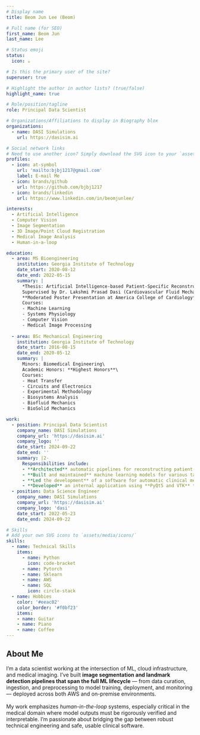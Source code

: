 ```yaml
---
# Display name
title: Beom Jun Lee (Beom)

# Full name (for SEO)
first_name: Beom Jun
last_name: Lee

# Status emoji
status:
  icon: ☕

# Is this the primary user of the site?
superuser: true

# Highlight the author in author lists? (true/false)
highlight_name: true

# Role/position/tagline
role: Principal Data Scientist

# Organizations/Affiliations to display in Biography blox
organizations:
  - name: DASI Simulations
    url: https://dasisim.ai

# Social network links
# Need to use another icon? Simply download the SVG icon to your `assets/media/icons/` folder.
profiles:
  - icon: at-symbol
    url: 'mailto:bjbj1217@gmail.com'
    label: E-mail Me
  - icon: brands/github
    url: https://github.com/bjbj1217
  - icon: brands/linkedin
    url: https://www.linkedin.com/in/beomjunlee/

interests:
  - Artificial Intelligence
  - Computer Vision
  - Image Segmentation
  - 3D Image/Point Cloud Registration
  - Medical Image Analysis
  - Human-in-a-loop

education:
  - area: MS Bioengineering
    institution: Georgia Institute of Technology
    date_start: 2020-08-12
    date_end: 2022-05-15
    summary: |
      *Thesis: Artificial Intelligence-based Patient-Specific Reconstruction of Aortic Root in Transcatheter Aortic Valve Replacement Patients*<br>
      Supervised by Dr. Lakshmi Prasad Dasi (Cardiovascular Fluid Mechanics Laboratory)<br>
      **Moderated Poster Presentation at America College of Cardiology**  
      Courses:
      - Machine Learning
      - Systems Physiology
      - Computer Vision
      - Medical Image Processing
    
  - area: BSc Mechanical Engineering
    institution: Georgia Institute of Technology
    date_start: 2016-08-15
    date_end: 2020-05-12
    summary: |
      Minors: Biomedical Engineering\
      Academic Honors: **Highest Honors**\
      Courses:
      - Heat Transfer
      - Circuits and Electronics
      - Experimental Methodology
      - Biosystems Analysis
      - Biofluid Mechanics
      - BioSolid Mechanics

work:
  - position: Principal Data Scientist
    company_name: DASI Simulations
    company_url: 'https://dasisim.ai'
    company_logo: ''
    date_start: 2024-09-22
    date_end: ''
    summary: |2-
      Responsibilities include:
      - **Architected** automatic pipelines for reconstructing patient-specific anatomical structures from CT images, replacing the company's reliance on third-party software, resulting in an estimated **$400,000/year** savings in licensing fees, reducing processing time per case by **30%**, and enabling control over data privacy and regulatory compliance in a medical imaging workflow.
      - **Built and maintained** machine learning models for various tasks including *landmark detection, 3D image segmentation, point-cloud clustering*, etc.
      - **Led the development** of a software for automatic clinical measurement extraction from CT scans, navigating the full lifecycle from design to a successful **FDA 510(k) clearance** in collaboration with cross-functional teams.
      - **Developed** an internal application using **PyQt5 and VTK** to visualize/verify AI model outputs (3D segmentations and landmarks) and make precise manual edits based on CT image.  
  - position: Data Science Engineer
    company_name: DASI Simulations
    company_url: 'https://dasisim.ai'
    company_logo: 'dasi'
    date_start: 2022-05-23
    date_end: 2024-09-22

# Skills
# Add your own SVG icons to `assets/media/icons/`
skills:
  - name: Technical Skills
    items:
      - name: Python
        icon: code-bracket
      - name: Pytorch
      - name: Sklearn
      - name: AWS
      - name: SQL
        icon: circle-stack
  - name: Hobbies
    color: '#eeac02'
    color_border: '#f0bf23'
    items:
    - name: Guitar
    - name: Piano
    - name: Coffee 
---
```


## About Me
I’m a data scientist working at the intersection of ML, cloud infrastructure, and medical imaging. I’ve built **image segmentation and landmark detection pipelines that span the full ML lifecycle** — from data curation, ingestion, and preprocessing to model training, deployment, and monitoring — deployed across both AWS and on-premise environments. <br>\
My work emphasizes *human-in-the-loop* systems, especially critical in the medical domain where model outputs must be rigorously verified and interpretable. I’m passionate about bridging the gap between robust technical engineering and safe, usable clinical software.
